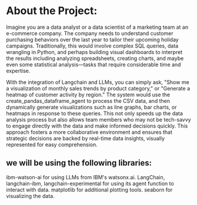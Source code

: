 # About the Project:
Imagine you are a data analyst or a data scientist of a marketing team at an e-commerce company. The company needs to understand customer purchasing behaviors over the last year to tailor their upcoming holiday campaigns. Traditionally, this would involve complex SQL queries, data wrangling in Python, and perhaps building visual dashboards to interpret the results including analyzing spreadsheets, creating charts, and maybe even some statistical analysis—tasks that require considerable time and expertise.

With the integration of Langchain and LLMs, you can simply ask, "Show me a visualization of monthly sales trends by product category," or "Generate a heatmap of customer activity by region."  The system would use the create_pandas_dataframe_agent to process the CSV data, and then dynamically generate visualizations such as line graphs, bar charts, or heatmaps in response to these queries. This not only speeds up the data analysis process but also allows team members who may not be tech-savvy to engage directly with the data and make informed decisions quickly.  This approach fosters a more collaborative environment and ensures that strategic decisions are backed by real-time data insights, visually represented for easy comprehension.

## we will be using the following libraries:

ibm-watson-ai for using LLMs from IBM's watsonx.ai.
LangChain, langchain-ibm, langchain-experimental for using its agent function to interact with data.
matplotlib for additional plotting tools.
seaborn for visualizing the data.
